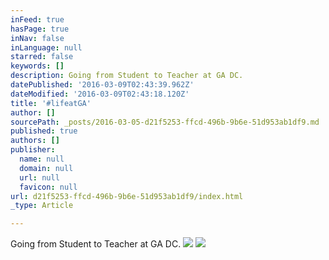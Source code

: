 ```yaml
---
inFeed: true
hasPage: true
inNav: false
inLanguage: null
starred: false
keywords: []
description: Going from Student to Teacher at GA DC.
datePublished: '2016-03-09T02:43:39.962Z'
dateModified: '2016-03-09T02:43:18.120Z'
title: '#lifeatGA'
author: []
sourcePath: _posts/2016-03-05-d21f5253-ffcd-496b-9b6e-51d953ab1df9.md
published: true
authors: []
publisher:
  name: null
  domain: null
  url: null
  favicon: null
url: d21f5253-ffcd-496b-9b6e-51d953ab1df9/index.html
_type: Article

---
```

Going from Student to Teacher at GA DC.
![](https://the-grid-user-content.s3-us-west-2.amazonaws.com/b842ffd3-85e9-42bc-8c5c-7d0e1573428b.jpg)
![](https://the-grid-user-content.s3-us-west-2.amazonaws.com/2d80ec12-67e6-49cf-850c-7da61a678919.jpg)